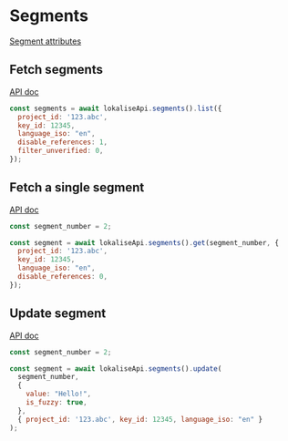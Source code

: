# Segments

[Segment attributes](https://developers.lokalise.com/reference/segments-object)

## Fetch segments

[API doc](https://developers.lokalise.com/reference/list-all-segments-for-key-language)

```js
const segments = await lokaliseApi.segments().list({
  project_id: '123.abc',
  key_id: 12345,
  language_iso: "en",
  disable_references: 1,
  filter_unverified: 0,
});
```

## Fetch a single segment

[API doc](https://developers.lokalise.com/reference/retrieve-a-segment-for-key-language)

```js
const segment_number = 2;

const segment = await lokaliseApi.segments().get(segment_number, {
  project_id: '123.abc',
  key_id: 12345,
  language_iso: "en",
  disable_references: 0,
});
```

## Update segment

[API doc](https://developers.lokalise.com/reference/update-a-segment)

```js
const segment_number = 2;

const segment = await lokaliseApi.segments().update(
  segment_number,
  {
    value: "Hello!",
    is_fuzzy: true,
  },
  { project_id: '123.abc', key_id: 12345, language_iso: "en" }
);
```